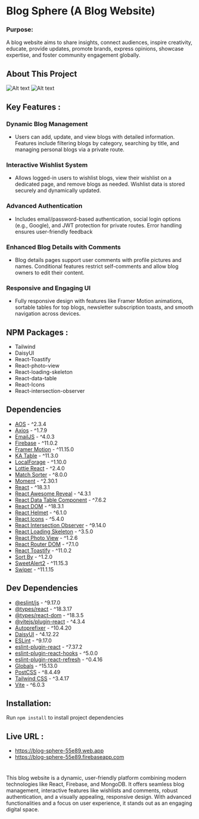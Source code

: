 # Blog Sphere (A Blog Website)

### Purpose:
 A blog website aims to share insights, connect audiences, inspire creativity, educate, provide updates, promote brands, express opinions, showcase expertise, and foster community engagement globally.

## About This Project

![Alt text](https://github.com/abusaleh123/Blog-Sphere/blob/cc24b0e9fdf86740f5af3b20e9a5ec575dead18c/Screenshot%202025-01-08%20121422.png)
![Alt text](https://github.com/abusaleh123/Blog-Sphere/blob/cc24b0e9fdf86740f5af3b20e9a5ec575dead18c/Screenshot%202025-01-08%20121404.png)

## Key Features :

### Dynamic Blog Management
- Users can add, update, and view blogs with detailed information. Features include filtering blogs by category, searching by title, and managing personal blogs via a private route.

### Interactive Wishlist System
- Allows logged-in users to wishlist blogs, view their wishlist on a dedicated page, and remove blogs as needed. Wishlist data is stored securely and dynamically updated.

### Advanced Authentication
- Includes email/password-based authentication, social login options (e.g., Google), and JWT protection for private routes. Error handling ensures user-friendly feedback

### Enhanced Blog Details with Comments
- Blog details pages support user comments with profile pictures and names. Conditional features restrict self-comments and allow blog owners to edit their content.

### Responsive and Engaging UI
- Fully responsive design with features like Framer Motion animations, sortable tables for top blogs, newsletter subscription toasts, and smooth navigation across devices.


## NPM Packages :

- Tailwind
- DaisyUI
- React-Toastify
- React-photo-view
- React-loading-skeleton
- React-data-table
- React-Icons
- React-intersection-observer








## Dependencies

- [AOS](https://github.com/michalsnik/aos) - ^2.3.4
- [Axios](https://github.com/axios/axios) - ^1.7.9
- [EmailJS](https://github.com/emailjs-com/emailjs-sdk) - ^4.0.3
- [Firebase](https://github.com/firebase/firebase-js-sdk) - ^11.0.2
- [Framer Motion](https://github.com/framer/motion) - ^11.15.0
- [KA Table](https://github.com/komarovalexander/ka-table) - ^11.3.0
- [LocalForage](https://github.com/localForage/localForage) - ^1.10.0
- [Lottie React](https://github.com/Gamote/lottie-react) - ^2.4.0
- [Match Sorter](https://github.com/kentcdodds/match-sorter) - ^8.0.0
- [Moment](https://github.com/moment/moment) - ^2.30.1
- [React](https://github.com/facebook/react) - ^18.3.1
- [React Awesome Reveal](https://github.com/dennismorello/react-awesome-reveal) - ^4.3.1
- [React Data Table Component](https://github.com/jbetancur/react-data-table-component) - ^7.6.2
- [React DOM](https://github.com/facebook/react) - ^18.3.1
- [React Helmet](https://github.com/nfl/react-helmet) - ^6.1.0
- [React Icons](https://github.com/react-icons/react-icons) - ^5.4.0
- [React Intersection Observer](https://github.com/thebuilder/react-intersection-observer) - ^9.14.0
- [React Loading Skeleton](https://github.com/dvtng/react-loading-skeleton) - ^3.5.0
- [React Photo View](https://github.com/felixrieseberg/React-Photo-View) - ^1.2.6
- [React Router DOM](https://github.com/remix-run/react-router) - ^7.1.0
- [React Toastify](https://github.com/fkhadra/react-toastify) - ^11.0.2
- [Sort By](https://github.com/kvnneff/sort-by) - ^1.2.0
- [SweetAlert2](https://github.com/sweetalert2/sweetalert2) - ^11.15.3
- [Swiper](https://github.com/nolimits4web/swiper) - ^11.1.15





## Dev Dependencies

- [@eslint/js](https://github.com/eslint/js-eslint) - ^9.17.0
- [@types/react](https://github.com/DefinitelyTyped/DefinitelyTyped) - ^18.3.17
- [@types/react-dom](https://github.com/DefinitelyTyped/DefinitelyTyped) - ^18.3.5
- [@vitejs/plugin-react](https://github.com/vitejs/vite) - ^4.3.4
- [Autoprefixer](https://github.com/postcss/autoprefixer) - ^10.4.20
- [DaisyUI](https://github.com/saadeghi/daisyui) - ^4.12.22
- [ESLint](https://github.com/eslint/eslint) - ^9.17.0
- [eslint-plugin-react](https://github.com/jsx-eslint/eslint-plugin-react) - ^7.37.2
- [eslint-plugin-react-hooks](https://github.com/facebook/react) - ^5.0.0
- [eslint-plugin-react-refresh](https://github.com/facebook/react) - ^0.4.16
- [Globals](https://github.com/ljharb/cls) - ^15.13.0
- [PostCSS](https://github.com/postcss/postcss) - ^8.4.49
- [Tailwind CSS](https://github.com/tailwindlabs/tailwindcss) - ^3.4.17
- [Vite](https://github.com/vitejs/vite) - ^6.0.3






## Installation: 

Run ``` npm install ``` to install project dependencies




## Live URL : 
- https://blog-sphere-55e89.web.app
- https://blog-sphere-55e89.firebaseapp.com

#
#

This blog website is a dynamic, user-friendly platform combining modern technologies like React, Firebase, and MongoDB. It offers seamless blog management, interactive features like wishlists and comments, robust authentication, and a visually appealing, responsive design. With advanced functionalities and a focus on user experience, it stands out as an engaging digital space.
